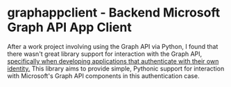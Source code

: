 # graphappclient - Backend Microsoft Graph API App Client
After a work project involving using the Graph API via Python, I found that there wasn't great library support for interaction with the Graph API, [specifically when developing applications that authenticate with their own identity.](https://docs.microsoft.com/en-us/graph/auth-v2-service) This library aims to provide simple, Pythonic support for interaction with Microsoft's Graph API components in this authentication case.
